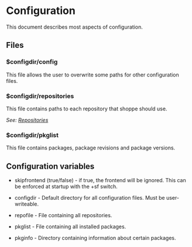 # Configuration

This document describes most aspects of configuration.

## Files

### $configdir/config

This file allows the user to overwrite some paths for other configuration files.

### $configdir/repositories

This file contains paths to each repository that shoppe should use.

*See: [Repositories](repositories.md)*

### $configdir/pkglist

This file contains packages, package revisions and package versions.

## Configuration variables

- skipfrontend (true/false) - if true, the frontend will be ignored. This can be enforced at startup with the +sf switch.

- configdir - Default directory for all configuration files. Must be user-writeable.
- repofile - File containing all repositories.
- pkglist - File containing all installed packages.
- pkginfo - Directory containing information about certain packages.
